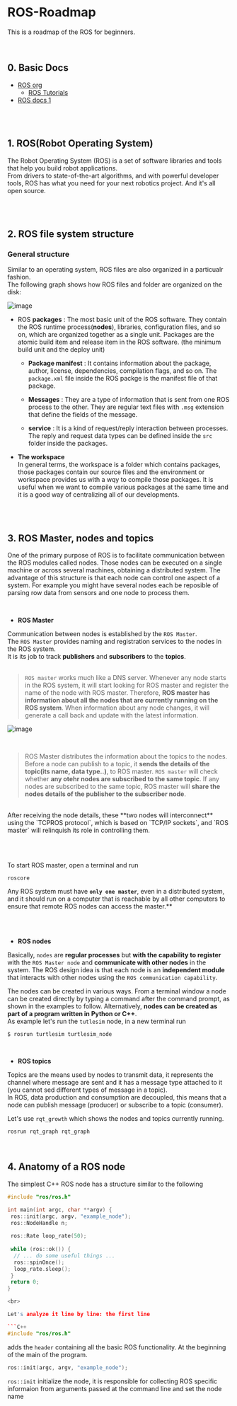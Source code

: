 # ROS-Roadmap
This is a roadmap of the ROS for beginners.

<br>

## 0. Basic Docs

* [ROS org](http://wiki.ros.org/)
  * [ROS Tutorials](http://wiki.ros.org/ROS/Tutorials)
* [ROS docs 1](https://robertchoi.gitbook.io/ros/)


<br><br>

## 1. ROS(Robot Operating System)

The Robot Operating System (ROS) is a set of software libraries and tools that help you build robot applications. <br>
From drivers to state-of-the-art algorithms, and with powerful developer tools, ROS has what you need for your next robotics project. And it's all open source.


<br><br>

## 2. ROS file system structure

### General structure
Similar to an operating system, ROS files are also organized in a particualr fashion. <br>
The following graph shows how ROS files and folder are organized on the disk:

![image](https://user-images.githubusercontent.com/89831708/184058451-482ddcd4-355c-4e96-bc1f-e12077fa2efd.png)

* ROS **packages** : The most basic unit of the ROS software. They contain the ROS runtime process(**nodes**), libraries, configuration files, and so on, which are organized together as a single unit. Packages are the atomic build item and release item in the ROS software. (the minimum build unit and the deploy unit)

  * **Package manifest** : It contains information about the package, author, license, dependencies, compilation flags, and so on. The `package.xml` file inside the ROS packge is the manifest file of that package.
  
  * **Messages** : They are a type of information that is sent from one ROS process to the other. They are regular text files with `.msg` extension that define the fields of the message.
  
  * **service** : It is a kind of request/reply interaction between processes. The reply and request data types can be defined inside the `src` folder inside the packages.

* **The workspace** <br>
In general terms, the workspace is a folder which contains packages, those packages contain our source files and the environment or workspace provides us with a wqy to compile those packages. It is useful when we want to compile various packages at the same time and it is a good way of centralizing all of our developments.



<br><br>

## 3. ROS Master, nodes and topics

One of the primary purpose of ROS is to facilitate communication between the ROS modules called nodes. Those nodes can be executed on a single machine or across several machines, obtaining a distributed system. The advantage of this structure is that each node can control one aspect of a system. For example you might have several nodes each be reposible of parsing row data from sensors and one node to process them.

<br>

* **ROS Master** <br>

Communication between nodes is established by the `ROS Master`. <br>
The `ROS Master` provides naming and registration services to the nodes in the ROS system. <br>
It is its job to track **publishers** and **subscribers** to the **topics**. <br><br>

> `ROS master` works much like a DNS server. Whenever any node starts in the ROS system, it will start looking for ROS master and register the name of the node with ROS master. Therefore, **ROS master has information about all the nodes that are currently running on the ROS system**. When information about any node changes, it will generate a call back and update with the latest information.

![image](https://user-images.githubusercontent.com/89831708/185063597-fd30e78c-e882-4751-b966-ff9b7403dcf5.png)

<br>

> ROS Master distributes the information about the topics to the nodes. Before a node can publish to a topic, it **sends the details of the topic(its name, data type..)**, to ROS master. `ROS master` will check whether **any otehr nodes are subscribed to the same topic**. If any nodes are subscribed to the same topic, ROS master will **share the nodes details of the publisher to the subscriber node**.
<br>
After receiving the node details, these **two nodes will interconnect** using the `TCPROS protocol`, which is based on `TCP/IP sockets`, and `ROS master` will relinquish its role in controlling them.

<br><br>

To start ROS master, open a terminal and run

```
roscore
```

Any ROS system must have **`only one master`**, even in a distributed system, and it should run on a computer that is reachable by all other computers to ensure that remote ROS nodes can access the master.**

<br><br>

* **ROS nodes**

Basically, `nodes` are **regular processes** but **with the capability to register** with the `ROS Master node` and **communicate with other nodes** in the system.
The ROS design idea is that each node is an **independent module** that interacts with other nodes using the `ROS communication capability`. <br>

The nodes can be created in various ways. From a terminal window a node can be created directly by typing a command after the command prompt, as shown in the examples to follow. Alternatively, **nodes can be created as part of a program written in Python or C++**. 
<br>
As example let's run the `tutlesim` node, in a new terminal run

```
$ rosrun turtlesim turtlesim_node
```

<br>


* **ROS topics** <br>

Topics are the means used by nodes to transmit data, it represents the channel where message are sent and it has a message type attached to it (you cannot sed different types of message in a topic). <br>
In ROS, data production and consumption are decoupled, this means that a node can publish message (producer) or subscribe to a topic (consumer).

Let's use `rqt_growth` which shows the nodes and topics currently running.

```
rosrun rqt_graph rqt_graph
```



<br>

## 4. Anatomy of a ROS node

The simplest C++ ROS node has a structure similar to the following

``` C++
#include "ros/ros.h"

int main(int argc, char **argv) {
 ros::init(argc, argv, "example_node");
 ros::NodeHandle n;
 
 ros::Rate loop_rate(50);
 
 while (ros::ok()) {
  // ... do some useful things ...
  ros::spinOnce();
  loop_rate.sleep();
 }
 return 0;
}

<br>

Let's analyze it line by line: the first line

```C++
#include "ros/ros.h"
```

adds the `header` containing all the basic ROS functionality. At the beginning of the main of the program.

```C++
ros::init(argc, argv, "example_node");
```

`ros::init` initialize the node, it is responsible for collecting ROS specific informaion from arguments passed at the command line and set the node name



